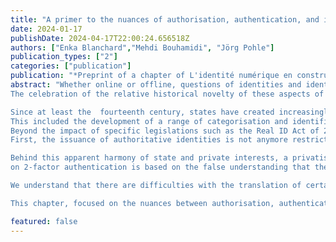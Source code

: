 ```yaml
---
title: "A primer to the nuances of authorisation, authentication, and identification"
date: 2024-01-17
publishDate: 2024-04-17T22:00:24.656518Z
authors: ["Enka Blanchard","Mehdi Bouhamidi", "Jörg Pohle"]
publication_types: ["2"]
categories: ["publication"]
publication: "*Preprint of a chapter of L'identité numérique en construction. Quels enjeux et quels modèles ? (eds. J. Eynard and G. Macilotti), Larcier Intersentia*"
abstract: "Whether online or offline, questions of identities and identification have been a topic of ongoing discussion and debate in society for many years. In many Western societies, the last decades have seen an ever-growing emphasis placed upon the malleability and flux of identities. This is in contrast to the perceived stability of human identities in the past, often characterised by “stable relationships” in society, family or lifelong employment. 
The celebration of the relative historical novelty of these aspects of identity often overshadows the importance of social categorisation, i.e. the categorisation of others, in shaping an individual's experiences in society . Self or group identification, i.e. how individuals or groups identify themselves, is but one mode of identification. The fundamental process of identifying involves specifying what something or someone is and what it is not, including its or their properties or characteristics. Humans regularly engage in dialectic processes of identification with internal and external moments, involving how they identify themselves, how others identify them, and the ongoing interplay of these processes in social identification. Those others may not only be humans but also institutions.

Since at least the  fourteenth century, states have created increasingly intricate administrative systems for tracking individual identities in order to better register and control their populations, in the pursuit of, e.g., improving tax collection and conscription.  
This included the development of a range of categorisation and identification practices and documents, including seals, stamps, signatures, and identity papers. 
Beyond the impact of specific legislations such as the Real ID Act of 2005 in the USA or Regulation 2019/1157 on strengthening the security of identity cards in the EU, we can observe three qualitative changes in recent years. 
First, the issuance of authoritative identities is not anymore restricted to state actors but is increasingly performed by private actors such as companies. Second, these are not limited to  paper documents but have become complex digital identities. Finally, we can observe an increasing convergence of the different identification systems, state and private, analogue and digital, to the benefits of both states and companies, e.g. when matching state-issued and online IDs for social networks.

Behind this apparent harmony of state and private interests, a privatisation of state prerogatives in the area of authoritative identities is taking place, driven by commercial interests. Characterised by what Evgeny Morozov calls ``technological solutionism'' --- the idea that given the right software and data, technology can solve all of humankind's problems --- companies have a  strong incentive  to oversell digital identity systems they create and operate. The multitude and fuzziness of underlying concepts of identity and identification, social, legal and technical, has given rise to misunderstandings about what is built into certain systems, what the characteristics and what the consequences are. For example, a recent decision by the French Cour de Cassation
on 2-factor authentication is based on the false understanding that the existence of multiple  modalities guaranteed security without consideration of  the underlying security of each modality. Thus, these misunderstandings can have in turn severe legal implications.

We understand that there are difficulties with the translation of certain aspects between the disciplines and that the infrastructure --- including the legal infrastructure --- of identity systems is generally built upon assumptions that are made based on past social, legal, and technical experiences, assumptions which might not really be true in online settings. Thus, our aim with this chapter is to provide more solid grounding for people working on identities, analogue and digital, and identification practices and systems at the interface of law and computing. 

This chapter, focused on the nuances between authorisation, authentication, and identification, is structured as follows. We start by going over conceptual aspects and setting some definitions around identification and authentication, from adversarial frameworks to information linking and leaking. We follow with a quick overview of the state of the art on technical solutions for authentication. Finally, we discuss the issues of power and normativity in their relationships to identity."

featured: false
---
```


